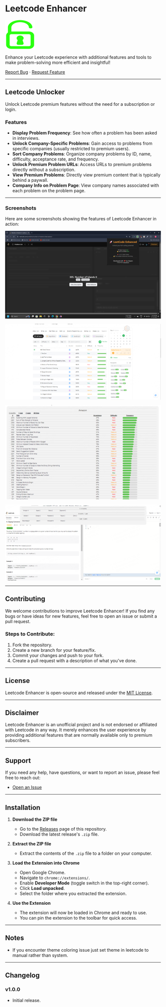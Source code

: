 # Leetcode Enhancer

[![Logo](https://github.com/Satyam709/LeetcodeEnhancer/blob/main/assets/logo.png?raw=true)](https://github.com/Satyam709/LeetcodeEnhancer)

Enhance your Leetcode experience with additional features and tools to make problem-solving more efficient and insightful!

[Report Bug](https://github.com/Satyam709/LeetcodeEnhancer/issues) · [Request Feature](https://github.com/Satyam709/LeetcodeEnhancer/issues)

---

## Leetcode Unlocker

Unlock Leetcode premium features without the need for a subscription or login.

### Features

- **Display Problem Frequency**: See how often a problem has been asked in interviews.
- **Unlock Company-Specific Problems**: Gain access to problems from specific companies (usually restricted to premium users).
- **Sort Company Problems**: Organize company problems by ID, name, difficulty, acceptance rate, and frequency.
- **Unlock Premium Problem URLs**: Access URLs to premium problems directly without a subscription.
- **View Premium Problems**: Directly view premium content that is typically behind a paywall.
- **Company Info on Problem Page**: View company names associated with each problem on the problem page.

---

### Screenshots

Here are some screenshots showing the features of Leetcode Enhancer in action:

![Screenshot 1](https://github.com/Satyam709/LeetcodeEnhancer/blob/main/screenshots/Capture4.png?raw=true)

![Screenshot 2](https://github.com/Satyam709/LeetcodeEnhancer/blob/main/screenshots/Capure.PNG?raw=true)

![Screenshot 3](https://github.com/Satyam709/LeetcodeEnhancer/blob/main/screenshots/Capure2.PNG?raw=true)

![Screenshot 4](https://github.com/Satyam709/LeetcodeEnhancer/blob/main/screenshots/Capure3.PNG?raw=true)

---

## Contributing

We welcome contributions to improve Leetcode Enhancer! If you find any bugs or have ideas for new features, feel free to open an issue or submit a pull request.

### Steps to Contribute:

1. Fork the repository.
2. Create a new branch for your feature/fix.
3. Commit your changes and push to your fork.
4. Create a pull request with a description of what you've done.

---

## License

Leetcode Enhancer is open-source and released under the [MIT License](https://opensource.org/licenses/MIT).

---

## Disclaimer

Leetcode Enhancer is an unofficial project and is not endorsed or affiliated with Leetcode in any way. It merely enhances the user experience by providing additional features that are normally available only to premium subscribers.

---

## Support

If you need any help, have questions, or want to report an issue, please feel free to reach out:

- [Open an Issue](https://github.com/Satyam709/LeetcodeEnhancer/issues)

---

## Installation

1. **Download the ZIP file**
   - Go to the [Releases](https://github.com/Satyam709/LeetcodeEnhancer/releases)
     page of this repository.
   - Download the latest release's `.zip` file.

2. **Extract the ZIP file**
   - Extract the contents of the `.zip` file to a folder on your computer.

3. **Load the Extension into Chrome**
   - Open Google Chrome.
   - Navigate to `chrome://extensions/`.
   - Enable **Developer Mode** (toggle switch in the top-right corner).
   - Click **Load unpacked**.
   - Select the folder where you extracted the extension.

4. **Use the Extension**
   - The extension will now be loaded in Chrome and ready to use.
   - You can pin the extension to the toolbar for quick access.

---

## Notes

- If you encounter theme coloring issue just set theme in leetcode to manual rather than system.

---

## Changelog

### v1.0.0

- Initial release.
